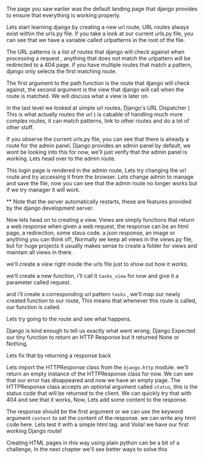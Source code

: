 The page you saw earlier was the default landing page that django provides to ensure that everything is working properly.

Lets start learning django by creating a new url route, URL routes always exist within the urls.py file. if you take a look at our current urls.py file, you can see that we have a variable called urlpatterns in the root of the file.

The URL patterns is a list of routes that django will check against when processing a request , anything that does not match the urlpattern will be redirected to a 404 page. if you have multiple routes that match a pattern, django only selects the first matching route.

The first argument to the path function is the route that django will check against, the second argument is the view that django will call when the route is matched. We will discuss what a view is later on.

in the last level we looked at simple url routes, Django's URL Dispatcher ( This is what actually routes the url ) is cabable of handling much more complex routes, it can match patterns, link to other routes and do a lot of other stuff.

If you observe the current urls.py file, you can see that there is already a route for the admin panel, Django provides an admin panel by default, we wont be looking into this for now, we'll just verify that the admin panel is working. Lets head over to the admin route.

This login page is rendered in the admin route, Lets try changing the url route and try accessing it from the browser. Lets change admin to manage and save the file, now you can see that the admin route no longer works but if we try manager it will work.

\*\* Note that the server automatically restarts, these are features provided by the django development server.

Now lets head on to creating a view. Views are simply functions that return a web response when given a web request, the response can be an html page, a redirection, some staus code. a json response, an image or anything you can think of!, Normally we keep all views in the views.py file, but for huge projects it usually makes sense to create a folder for views and maintain all views in there.

we'll create a view right inside the urls file just to show out how it works.

we'll create a new function, i'll call it `tasks_view` for now and give it a parameter called request.

and i'll create a corresponding url pattern `tasks` , we'll map our newly created function to our route, This means that whenever this route is called, our function is called.

Lets try going to the route and see what happens.

Django is kind enough to tell us exactly what went wrong, Django Expected our tiny function to return an HTTP Response but it returned None or Nothing.

Lets fix that by returning a response back

Lets import the HTTPResponse class from the `django.http` module. we'll return an empty instance of the HTTPResponse class for now. We can see that our error has disappeared and now we have an empty page. The HTTPResponse class accepts an optional argument called `status`, this is the status code that will be returned to the client. We can quickly try that with 404 and see that it works, Now, Lets add some content to the response.

The response should be the first argument or we can use the keyword argument `content` to set the content of the response. we can write any html code here. Lets test it with a simple html tag. and Voila! we have our first working Django route!

Creating HTML pages in this way using plain python can be a bit of a challenge, In the next chapter we'll see better ways to solve this
